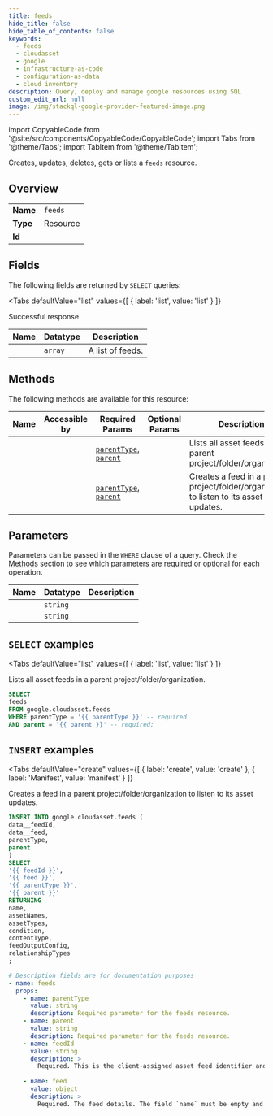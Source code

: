 ```yaml
--- 
title: feeds
hide_title: false
hide_table_of_contents: false
keywords:
  - feeds
  - cloudasset
  - google
  - infrastructure-as-code
  - configuration-as-data
  - cloud inventory
description: Query, deploy and manage google resources using SQL
custom_edit_url: null
image: /img/stackql-google-provider-featured-image.png
---
```


import CopyableCode from '@site/src/components/CopyableCode/CopyableCode';
import Tabs from '@theme/Tabs';
import TabItem from '@theme/TabItem';

Creates, updates, deletes, gets or lists a <code>feeds</code> resource.

## Overview
<table><tbody>
<tr><td><b>Name</b></td><td><code>feeds</code></td></tr>
<tr><td><b>Type</b></td><td>Resource</td></tr>
<tr><td><b>Id</b></td><td><CopyableCode code="google.cloudasset.feeds" /></td></tr>
</tbody></table>

## Fields

The following fields are returned by `SELECT` queries:

<Tabs
    defaultValue="list"
    values={[
        { label: 'list', value: 'list' }
    ]}
>
<TabItem value="list">

Successful response

<table>
<thead>
    <tr>
    <th>Name</th>
    <th>Datatype</th>
    <th>Description</th>
    </tr>
</thead>
<tbody>
<tr>
    <td><CopyableCode code="feeds" /></td>
    <td><code>array</code></td>
    <td>A list of feeds.</td>
</tr>
</tbody>
</table>
</TabItem>
</Tabs>

## Methods

The following methods are available for this resource:

<table>
<thead>
    <tr>
    <th>Name</th>
    <th>Accessible by</th>
    <th>Required Params</th>
    <th>Optional Params</th>
    <th>Description</th>
    </tr>
</thead>
<tbody>
<tr>
    <td><a href="#list"><CopyableCode code="list" /></a></td>
    <td><CopyableCode code="select" /></td>
    <td><a href="#parameter-parentType"><code>parentType</code></a>, <a href="#parameter-parent"><code>parent</code></a></td>
    <td></td>
    <td>Lists all asset feeds in a parent project/folder/organization.</td>
</tr>
<tr>
    <td><a href="#create"><CopyableCode code="create" /></a></td>
    <td><CopyableCode code="insert" /></td>
    <td><a href="#parameter-parentType"><code>parentType</code></a>, <a href="#parameter-parent"><code>parent</code></a></td>
    <td></td>
    <td>Creates a feed in a parent project/folder/organization to listen to its asset updates.</td>
</tr>
</tbody>
</table>

## Parameters

Parameters can be passed in the `WHERE` clause of a query. Check the [Methods](#methods) section to see which parameters are required or optional for each operation.

<table>
<thead>
    <tr>
    <th>Name</th>
    <th>Datatype</th>
    <th>Description</th>
    </tr>
</thead>
<tbody>
<tr id="parameter-parent">
    <td><CopyableCode code="parent" /></td>
    <td><code>string</code></td>
    <td></td>
</tr>
<tr id="parameter-parentType">
    <td><CopyableCode code="parentType" /></td>
    <td><code>string</code></td>
    <td></td>
</tr>
</tbody>
</table>

## `SELECT` examples

<Tabs
    defaultValue="list"
    values={[
        { label: 'list', value: 'list' }
    ]}
>
<TabItem value="list">

Lists all asset feeds in a parent project/folder/organization.

```sql
SELECT
feeds
FROM google.cloudasset.feeds
WHERE parentType = '{{ parentType }}' -- required
AND parent = '{{ parent }}' -- required;
```
</TabItem>
</Tabs>


## `INSERT` examples

<Tabs
    defaultValue="create"
    values={[
        { label: 'create', value: 'create' },
        { label: 'Manifest', value: 'manifest' }
    ]}
>
<TabItem value="create">

Creates a feed in a parent project/folder/organization to listen to its asset updates.

```sql
INSERT INTO google.cloudasset.feeds (
data__feedId,
data__feed,
parentType,
parent
)
SELECT 
'{{ feedId }}',
'{{ feed }}',
'{{ parentType }}',
'{{ parent }}'
RETURNING
name,
assetNames,
assetTypes,
condition,
contentType,
feedOutputConfig,
relationshipTypes
;
```
</TabItem>
<TabItem value="manifest">

```yaml
# Description fields are for documentation purposes
- name: feeds
  props:
    - name: parentType
      value: string
      description: Required parameter for the feeds resource.
    - name: parent
      value: string
      description: Required parameter for the feeds resource.
    - name: feedId
      value: string
      description: >
        Required. This is the client-assigned asset feed identifier and it needs to be unique under a specific parent project/folder/organization.
        
    - name: feed
      value: object
      description: >
        Required. The feed details. The field `name` must be empty and it will be generated in the format of: projects/project_number/feeds/feed_id folders/folder_number/feeds/feed_id organizations/organization_number/feeds/feed_id
        
```
</TabItem>
</Tabs>
